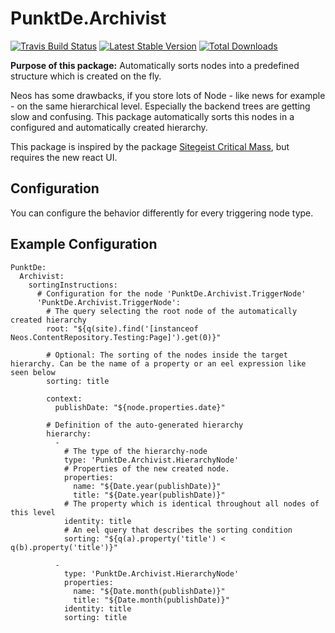 # PunktDe.Archivist 

[![Travis Build Status](https://travis-ci.org/punktDe/archivist.svg?branch=master)](https://travis-ci.org/punktDe/archivist) [![Latest Stable Version](https://poser.pugx.org/punktde/archivist/v/stable)](https://packagist.org/packages/punktde/archivist) [![Total Downloads](https://poser.pugx.org/punktde/archivist/downloads)](https://packagist.org/packages/punktde/archivist)

**Purpose of this package:** Automatically sorts nodes into a predefined structure which is created on the fly.

Neos has some drawbacks, if you store lots of Node - like news for example - on the same hierarchical level. 
Especially the backend trees are getting slow and confusing. This package automatically sorts this nodes in a configured and 
automatically created hierarchy.

This package is inspired by the package [Sitegeist Critical Mass](https://github.com/sitegeist/Sitegeist.CriticalMass), 
but requires the new react UI. 

## Configuration

You can configure the behavior differently for every triggering node type.

## Example Configuration

    PunktDe:
      Archivist:
        sortingInstructions:
          # Configuration for the node 'PunktDe.Archivist.TriggerNode'
          'PunktDe.Archivist.TriggerNode':
            # The query selecting the root node of the automatically created hierarchy
            root: "${q(site).find('[instanceof Neos.ContentRepository.Testing:Page]').get(0)}"
    
            # Optional: The sorting of the nodes inside the target hierarchy. Can be the name of a property or an eel expression like seen below
            sorting: title
     
            context:
              publishDate: "${node.properties.date}"
     
            # Definition of the auto-generated hierarchy
            hierarchy:
              -
                # The type of the hierarchy-node
                type: 'PunktDe.Archivist.HierarchyNode'
                # Properties of the new created node.
                properties:
                  name: "${Date.year(publishDate)}"
                  title: "${Date.year(publishDate)}"
                # The property which is identical throughout all nodes of this level
                identity: title
                # An eel query that describes the sorting condition
                sorting: "${q(a).property('title') < q(b).property('title')}"
                 
              -
                type: 'PunktDe.Archivist.HierarchyNode'
                properties:
                  name: "${Date.month(publishDate)}"
                  title: "${Date.month(publishDate)}"
                identity: title
                sorting: title
